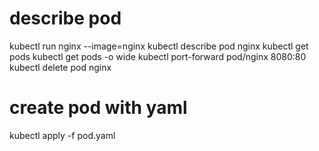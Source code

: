 # describe pod
kubectl run nginx --image=nginx
kubectl describe pod nginx
kubectl get pods
kubectl get pods -o wide
kubectl port-forward pod/nginx 8080:80
kubectl delete pod nginx

# create pod with yaml
kubectl apply -f pod.yaml